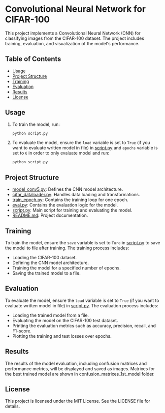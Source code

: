 # Convolutional Neural Network for CIFAR-100

This project implements a Convolutional Neural Network (CNN) for classifying images from the CIFAR-100 dataset. The project includes training, evaluation, and visualization of the model's performance.

## Table of Contents

- [Usage](#usage)
- [Project Structure](#project-structure)
- [Training](#training)
- [Evaluation](#evaluation)
- [Results](#results)
- [License](#license)


## Usage

1. To train the model, run:
    ```sh
    python script.py
    ```

2. To evaluate the model, ensure the `load` variable is set to `True` (if you want to evaluate written model in file) in [script.py](https://github.com/kpta119/Convolutional-neural-network-CIFAR100/blob/master/script.py) and `epochs` variable is set to `0` in order to only evaluate model and run:
    ```sh
    python script.py
    ```

## Project Structure

- [model_conv5.py](https://github.com/kpta119/Convolutional-neural-network-CIFAR100/blob/master/model_conv5.py): Defines the CNN model architecture.
- [cifar_dataloader.py](https://github.com/kpta119/Convolutional-neural-network-CIFAR100/blob/master/cifar_dataloader.py): Handles data loading and transformations.
- [train_epoch.py](https://github.com/kpta119/Convolutional-neural-network-CIFAR100/blob/master/train_epoch.py): Contains the training loop for one epoch.
- [eval.py](https://github.com/kpta119/Convolutional-neural-network-CIFAR100/blob/master/eval.py): Contains the evaluation logic for the model.
- [script.py](https://github.com/kpta119/Convolutional-neural-network-CIFAR100/blob/master/script.py): Main script for training and evaluating the model.
- [README.md](https://github.com/kpta119/Convolutional-neural-network-CIFAR100/blob/master/README.md): Project documentation.

## Training

To train the model, ensure the `save` variable is set to `Ture` in [script.py](https://github.com/kpta119/Convolutional-neural-network-CIFAR100/blob/master/script.py) to save the model to file after training. The training process includes:

- Loading the CIFAR-100 dataset.
- Defining the CNN model architecture.
- Training the model for a specified number of epochs.
- Saving the trained model to a file.

## Evaluation

To evaluate the model, ensure the `load` variable is set to `True` (if you want to evaluate written model in file) in [script.py](https://github.com/kpta119/Convolutional-neural-network-CIFAR100/blob/master/script.py). The evaluation process includes:

- Loading the trained model from a file.
- Evaluating the model on the CIFAR-100 test dataset.
- Printing the evaluation metrics such as accuracy, precision, recall, and F1-score.
- Plotting the training and test losses over epochs.

## Results

The results of the model evaluation, including confusion matrices and performance metrics, will be displayed and saved as images. Matrixes for the best trained model are shown in confusion_matrixes_1st_model folder.

## License

This project is licensed under the MIT License. See the LICENSE file for details.
